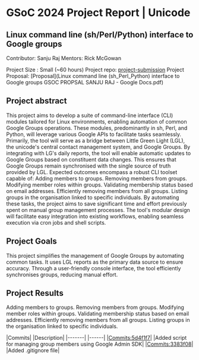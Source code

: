 # GSoC 2024 Project Report | Unicode
## Linux command line (sh/Perl/Python) interface to Google groups
Contributor: Sanju Raj
Mentors: Rick McGowan

Project Size : Small (~60 hours)
Project repo: [project-submission](https://github.com/unicode-org/kr-tools/tree/main/lgl-group-tools)
Project Proposal: [Proposal](Linux command line (sh_Perl_Python) interface to Google groups GSOC PROPSAL SANJU RAJ - Google Docs.pdf)

## Project abstract
This project aims to develop a suite of command-line interface (CLI) modules tailored for Linux environments, enabling automation of common Google Groups operations. These modules, predominantly in sh, Perl, and Python, will leverage various Google APIs to facilitate tasks seamlessly. Primarily, the tool will serve as a bridge between Little Green Light (LGL), the unicode's central contact management system, and Google Groups. By integrating with LG's daily reports, the tool will enable automatic updates to Google Groups based on constituent data changes. This ensures that Google Groups remain synchronised with the single source of truth provided by LGL.
Expected outcomes encompass a robust CLI toolset capable of:
Adding members to groups.
Removing members from groups.
Modifying member roles within groups.
Validating membership status based on email addresses.
Efficiently removing members from all groups.
Listing groups in the organisation linked to specific individuals.
By automating these tasks, the project aims to save significant time and effort previously spent on manual group management processes. The tool's modular design will facilitate easy integration into existing workflows, enabling seamless execution via cron jobs and shell scripts.

## Project Goals
This project simplifies the management of Google Groups by automating common tasks. It uses LGL reports as the primary data source to ensure accuracy. Through a user-friendly console interface, the tool efficiently synchronises groups, reducing manual effort.

## Project Results
Adding members to groups.
Removing members from groups.
Modifying member roles within groups.
Validating membership status based on email addresses.
Efficiently removing members from all groups.
Listing groups in the organisation linked to specific individuals.

|Commits| |Description|
|-------| |------|
|[Commits:5d4f1f7](5d4f1f765b5add0d3745337c228264f3092c94e9)| |Added script for managing group members using Google Admin SDK|
|[Commits:3383f08](3383f08f6c5afb20dd28153c7a4fc3015b2d0631)| |Added .gitignore file|




